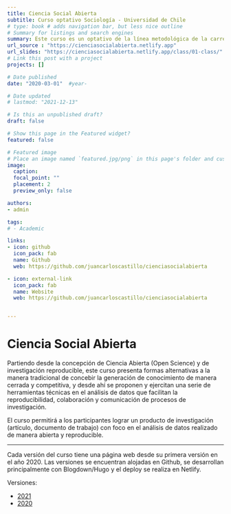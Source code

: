```yaml
---
title: Ciencia Social Abierta
subtitle: Curso optativo Sociología - Universidad de Chile
# type: book # adds navigation bar, but less nice outline
# Summary for listings and search engines
summary: Este curso es un optativo de la línea metodológica de la carrera de sociología de la Universidad de Chile y se ofrece a estudiantes entre 3er y 5to año de la carrera.
url_source : "https://cienciasocialabierta.netlify.app"
url_slides: "https://cienciasocialabierta.netlify.app/class/01-class/"
# Link this post with a project
projects: []

# Date published
date: "2020-03-01"  #year-

# Date updated
# lastmod: "2021-12-13"

# Is this an unpublished draft?
draft: false

# Show this page in the Featured widget?
featured: false

# Featured image
# Place an image named `featured.jpg/png` in this page's folder and customize its options here.
image:
  caption:
  focal_point: ""
  placement: 2
  preview_only: false

authors:
- admin

tags:
# - Academic

links:
- icon: github
  icon_pack: fab
  name: Github
  web: https://github.com/juancarloscastillo/cienciasocialabierta

- icon: external-link
  icon_pack: fab
  name: Website
  web: https://github.com/juancarloscastillo/cienciasocialabierta


---
```


# Ciencia Social Abierta

Partiendo desde la concepción de Ciencia Abierta (Open Science) y de investigación reproducible, este curso presenta formas alternativas a la manera tradicional de concebir la generación de conocimiento de manera cerrada y competitiva, y desde ahí se proponen y ejercitan una serie de herramientas técnicas en el análisis de datos que facilitan la reproducibilidad, colaboración y comunicación de procesos de investigación.

El curso permitirá a los participantes lograr un producto de investigación (artículo, documento de trabajo) con foco en el análisis de datos realizado de manera abierta y reproducible.

----

Cada versión del curso tiene una página web desde su primera versión en el año 2020. Las versiones se encuentran alojadas en Github, se desarrollan principalmente con Blogdown/Hugo y el deploy se realiza en Netlify.

Versiones:

- [2021](https://cienciasocialabierta.netlify.app/)
- [2020](https://version2020--cienciasocialabierta.netlify.app/)
